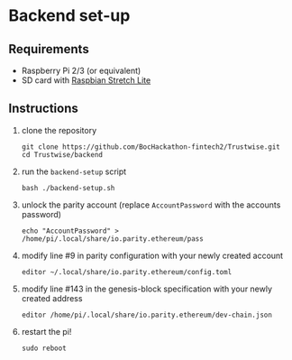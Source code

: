 # Backend set-up

## Requirements

* Raspberry Pi 2/3 (or equivalent)
* SD card with [Raspbian Stretch Lite](https://downloads.raspberrypi.org/raspbian_lite_latest)

## Instructions

1. clone the repository
    ```
    git clone https://github.com/BocHackathon-fintech2/Trustwise.git
    cd Trustwise/backend
    ```
2. run the `backend-setup` script
    ```
    bash ./backend-setup.sh
    ```
3. unlock the parity account (replace `AccountPassword` with the accounts password)
    ```
    echo "AccountPassword" > /home/pi/.local/share/io.parity.ethereum/pass
    ```
4. modify line #9 in parity configuration with your newly created account
    ```
    editor ~/.local/share/io.parity.ethereum/config.toml
    ```
5. modify line #143 in the genesis-block specification with your newly created address
    ```
    editor /home/pi/.local/share/io.parity.ethereum/dev-chain.json
    ```
6. restart the pi!
    ```
    sudo reboot
    ```
    